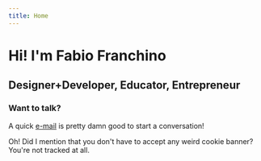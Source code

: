 ```yaml
---
title: Home
---
```



# Hi! I'm Fabio Franchino

## Designer+Developer, Educator, Entrepreneur




<Stats></Stats>


### Want to talk?

A quick <span class="s" data-type="underline" data-color="#333">[e-mail](mailto:hello@fabiofranchino.com)</span> is pretty damn good to start a conversation!

Oh! Did I mention that you don't have to accept any weird cookie banner?
<br />You're <span class="s" data-type="underline" data-color="#333">not tracked</span> at all.